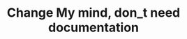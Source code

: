 ---
title: Change My mind, don_t need documentation
image: assets\images\memes\Change-My-mind-don_t-need-documentation.png
---